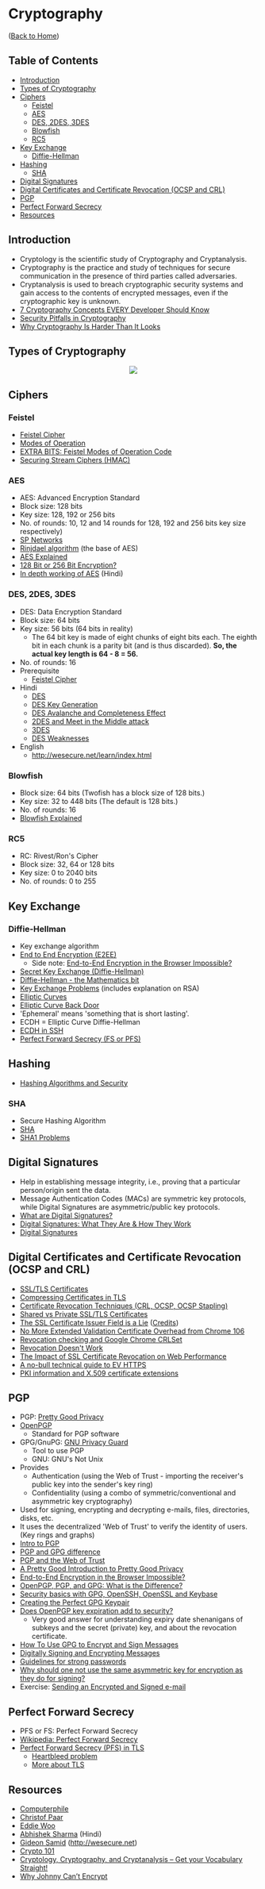 # Cryptography

([Back to Home](README.md))

## Table of Contents

-   [Introduction](#introduction)
-   [Types of Cryptography](#types-of-cryptography)
-   [Ciphers](#ciphers)
    -   [Feistel](#feistel)
    -   [AES](#aes)
    -   [DES, 2DES, 3DES](#des-2des-3des)
    -   [Blowfish](#blowfish)
    -   [RC5](#rc5)
-   [Key Exchange](#key-exchange)
    -   [Diffie-Hellman](#diffie-hellman)
-   [Hashing](#hashing)
    -   [SHA](#sha)
-   [Digital Signatures](#digital-signatures)
-   [Digital Certificates and Certificate Revocation (OCSP and CRL)](#digital-certificates-and-certificate-revocation-ocsp-and-crl)
-   [PGP](#pgp)
-   [Perfect Forward Secrecy](#perfect-forward-secrecy)
-   [Resources](#resources)

## Introduction

-   Cryptology is the scientific study of Cryptography and Cryptanalysis.
-   Cryptography is the practice and study of techniques for secure communication in the presence of third parties called adversaries.
-   Cryptanalysis is used to breach cryptographic security systems and gain access to the contents of encrypted messages, even if the cryptographic key is unknown.
-   [7 Cryptography Concepts EVERY Developer Should Know](https://www.youtube.com/watch?v=NuyzuNBFWxQ)
-   [Security Pitfalls in Cryptography](https://www.schneier.com/essays/archives/1998/01/security_pitfalls_in.html)
-   [Why Cryptography Is Harder Than It Looks](https://www.schneier.com/essays/archives/1997/01/why_cryptography_is.html)

## Types of Cryptography

<p align="center">
  <img src="https://user-images.githubusercontent.com/50140864/103271702-f19c8200-49e0-11eb-9605-4d75c41f1c7c.png" />
</p>

## Ciphers

### Feistel

-   [Feistel Cipher](https://www.youtube.com/watch?v=FGhj3CGxl8I)
-   [Modes of Operation](https://www.youtube.com/watch?v=Rk0NIQfEXBA)
-   [EXTRA BITS: Feistel Modes of Operation Code](https://www.youtube.com/watch?v=0abs6qfuLpg)
-   [Securing Stream Ciphers (HMAC)](https://www.youtube.com/watch?v=wlSG3pEiQdc)

### AES

-   AES: Advanced Encryption Standard
-   Block size: 128 bits
-   Key size: 128, 192 or 256 bits
-   No. of rounds: 10, 12 and 14 rounds for 128, 192 and 256 bits key size respectively)
-   [SP Networks](https://www.youtube.com/watch?v=DLjzI5dX8jc)
-   [Rinjdael algorithm](https://www.youtube.com/watch?v=VYech-c5Dic) (the base of AES)
-   [AES Explained](https://www.youtube.com/watch?v=O4xNJsjtN6E)
-   [128 Bit or 256 Bit Encryption?](https://www.youtube.com/watch?v=pgzWxOtk1zg)
-   [In depth working of AES](https://www.youtube.com/watch?v=YVT4fcW7sI8&list=PL9FuOtXibFjV77w2eyil4Xzp8eooqsPp8&index=26) (Hindi)

### DES, 2DES, 3DES

-   DES: Data Encryption Standard
-   Block size: 64 bits
-   Key size: 56 bits (64 bits in reality)
    -   The 64 bit key is made of eight chunks of eight bits each. The eighth bit in each chunk is a parity bit (and is thus discarded). **So, the actual key length is 64 - 8 = 56.**
-   No. of rounds: 16
-   Prerequisite
    -   [Feistel Cipher](#feistel)
-   Hindi
    -   [DES](https://www.youtube.com/watch?v=eMHcQByhR-g&list=PL9FuOtXibFjV77w2eyil4Xzp8eooqsPp8&index=20)
    -   [DES Key Generation](https://www.youtube.com/watch?v=vj7HJ56mdiw&list=PL9FuOtXibFjV77w2eyil4Xzp8eooqsPp8&index=21)
    -   [DES Avalanche and Completeness Effect](https://www.youtube.com/watch?v=lg1GyrUtOrM&list=PL9FuOtXibFjV77w2eyil4Xzp8eooqsPp8&index=22)
    -   [2DES and Meet in the Middle attack](https://www.youtube.com/watch?v=rGSsEdx0dcU&list=PL9FuOtXibFjV77w2eyil4Xzp8eooqsPp8&index=24)
    -   [3DES](https://www.youtube.com/watch?v=_zldFlu7tCM&list=PL9FuOtXibFjV77w2eyil4Xzp8eooqsPp8&index=25)
    -   [DES Weaknesses](https://www.youtube.com/watch?v=4Uo7kivJ0EQ&list=PL9FuOtXibFjV77w2eyil4Xzp8eooqsPp8&index=23)
-   English
    -   http://wesecure.net/learn/index.html

### Blowfish

-   Block size: 64 bits (Twofish has a block size of 128 bits.)
-   Key size: 32 to 448 bits (The default is 128 bits.)
-   No. of rounds: 16
-   [Blowfish Explained](https://www.youtube.com/watch?v=gz8AV0bPaOU)

### RC5

-   RC: Rivest/Ron's Cipher
-   Block size: 32, 64 or 128 bits
-   Key size: 0 to 2040 bits
-   No. of rounds: 0 to 255

## Key Exchange

### Diffie-Hellman

-   Key exchange algorithm
-   [End to End Encryption (E2EE)](https://www.youtube.com/watch?v=jkV1KEJGKRA)
    -   Side note: [End-to-End Encryption in the Browser Impossible?](https://www.youtube.com/watch?v=DM1tPmxGY7Y)
-   [Secret Key Exchange (Diffie-Hellman)](https://www.youtube.com/watch?v=NmM9HA2MQGI)
-   [Diffie-Hellman - the Mathematics bit](https://www.youtube.com/watch?v=Yjrfm_oRO0w)
-   [Key Exchange Problems](https://www.youtube.com/watch?v=vsXMMT2CqqE) (includes explanation on RSA)
-   [Elliptic Curves](https://www.youtube.com/watch?v=NF1pwjL9-DE)
-   [Elliptic Curve Back Door](https://www.youtube.com/watch?v=nybVFJVXbww)
-   'Ephemeral' means 'something that is short lasting'.
-   ECDH = Elliptic Curve Diffie-Hellman
-   [ECDH in SSH](https://youtu.be/0Sffl7YO0aY?t=361)
-   [Perfect Forward Secrecy (FS or PFS)](#perfect-forward-secrecy)

## Hashing

-   [Hashing Algorithms and Security](https://www.youtube.com/watch?v=b4b8ktEV4Bg)

### SHA

-   Secure Hashing Algorithm
-   [SHA](https://www.youtube.com/watch?v=DMtFhACPnTY)
-   [SHA1 Problems](https://www.youtube.com/watch?v=f8ZP_1K2Y-U)

## Digital Signatures

-   Help in establishing message integrity, i.e., proving that a particular person/origin sent the data.
-   Message Authentication Codes (MACs) are symmetric key protocols, while Digital Signatures are asymmetric/public key protocols.
-   [What are Digital Signatures?](https://www.youtube.com/watch?v=s22eJ1eVLTU)
-   [Digital Signatures: What They Are & How They Work](https://sectigo.com/resource-library/how-digital-signatures-work)
-   [Digital Signatures](https://cryptobook.nakov.com/digital-signatures)

## Digital Certificates and Certificate Revocation (OCSP and CRL)

-   [SSL/TLS Certificates](https://www.youtube.com/watch?v=r1nJT63BFQ0)
-   [Compressing Certificates in TLS](https://www.youtube.com/watch?v=Ael488F_peM)
-   [Certificate Revocation Techniques (CRL, OCSP, OCSP Stapling)](https://www.youtube.com/watch?v=g08Omc1wi0s)
-   [Shared vs Private SSL/TLS Certificates](https://www.ssldragon.com/blog/difference-between-shared-and-private-ssl-certificates)
-   [The SSL Certificate Issuer Field is a Lie](https://www.agwa.name/blog/post/the_certificate_issuer_field_is_a_lie) ([Credits](https://twitter.com/hnasr/status/1615758928398389248))
-   [No More Extended Validation Certificate Overhead from Chrome 106](https://blog.webpagetest.org/posts/eliminating-ev-certificate-performance-overhead)
-   [Revocation checking and Google Chrome CRLSet](https://www.imperialviolet.org/2012/02/05/crlsets.html)
-   [Revocation Doesn't Work](https://www.imperialviolet.org/2011/03/18/revocation.html)
-   [The Impact of SSL Certificate Revocation on Web Performance](https://nooshu.com/blog/2020/01/26/the-impact-of-ssl-certificate-revocation-on-web-performance)
-   [A no-bull technical guide to EV HTTPS](https://expeditedsecurity.com/blog/are-ev-ssl-certificates-worth-it)
-   [PKI information and X.509 certificate extensions](http://www.pkiglobe.org)

## PGP

-   PGP: [Pretty Good Privacy](https://en.wikipedia.org/wiki/Pretty_Good_Privacy)
-   [OpenPGP](https://www.openpgp.org)
    -   Standard for PGP software
-   GPG/GnuPG: [GNU Privacy Guard](https://gnupg.org)
    -   Tool to use PGP
    -   GNU: GNU's Not Unix
-   Provides
    -   Authentication (using the Web of Trust - importing the receiver's public key into the sender's key ring)
    -   Confidentiality (using a combo of symmetric/conventional and asymmetric key cryptography)
-   Used for signing, encrypting and decrypting e-mails, files, directories, disks, etc.
-   It uses the decentralized 'Web of Trust' to verify the identity of users. (Key rings and graphs)
-   [Intro to PGP](https://www.youtube.com/watch?v=WTwQd7ovAqY&list=PL9FuOtXibFjV77w2eyil4Xzp8eooqsPp8&index=63)
-   [PGP and GPG difference](https://askubuntu.com/questions/186805/difference-between-pgp-and-gpg)
-   [PGP and the Web of Trust](https://www.youtube.com/watch?v=H5-lipH1KwQ)
-   [A Pretty Good Introduction to Pretty Good Privacy](https://www.youtube.com/watch?v=Lq-yKJFHJpk)
-   [End-to-End Encryption in the Browser Impossible?](https://www.youtube.com/watch?v=DM1tPmxGY7Y)
-   [OpenPGP, PGP, and GPG: What is the Difference?](https://www.goanywhere.com/blog/openpgp-pgp-gpg-whats-the-difference)
-   [Security basics with GPG, OpenSSH, OpenSSL and Keybase](https://www.integralist.co.uk/posts/security-basics)
-   [Creating the Perfect GPG Keypair](https://alexcabal.com/creating-the-perfect-gpg-keypair)
-   [Does OpenPGP key expiration add to security?](https://security.stackexchange.com/a/79386)
    -   Very good answer for understanding expiry date shenanigans of subkeys and the secret (private) key, and about the revocation certificate.
-   [How To Use GPG to Encrypt and Sign Messages](https://www.digitalocean.com/community/tutorials/how-to-use-gpg-to-encrypt-and-sign-messages)
-   [Digitally Signing and Encrypting Messages](https://support.mozilla.org/en-US/kb/digitally-signing-and-encrypting-messages)
-   [Guidelines for strong passwords](https://en.wikipedia.org/wiki/Password_strength#Guidelines_for_strong_passwords)
-   [Why should one not use the same asymmetric key for encryption as they do for signing?](https://security.stackexchange.com/questions/1806/why-should-one-not-use-the-same-asymmetric-key-for-encryption-as-they-do-for-sig)
-   Exercise: [Sending an Encrypted and Signed e-mail](e-mail.md#sending-an-encrypted-and-signed-e-mail)

## Perfect Forward Secrecy

-   PFS or FS: Perfect Forward Secrecy
-   [Wikipedia: Perfect Forward Secrecy](https://en.wikipedia.org/wiki/Forward_secrecy)
-   [Perfect Forward Secrecy (PFS) in TLS](https://www.youtube.com/watch?v=zSQtyW_ywZc)
    -   [Heartbleed problem](https://www.youtube.com/watch?v=1dOCHwf8zVQ)
    -   [More about TLS](tls.md)

## Resources

-   [Computerphile](https://www.youtube.com/user/Computerphile)
-   [Christof Paar](https://www.youtube.com/channel/UC1usFRN4LCMcfIV7UjHNuQg/videos)
-   [Eddie Woo](https://www.youtube.com/watch?v=6xDGSalpPXk&list=PL5KkMZvBpo5CdoOxa3dqll2n6KsXqerYO)
-   [Abhishek Sharma](https://www.youtube.com/watch?v=9X1rSWLFhLY&list=PL9FuOtXibFjV77w2eyil4Xzp8eooqsPp8) (Hindi)
-   [Gideon Samid](https://www.youtube.com/user/GideonTheTeacher/videos) (http://wesecure.net)
-   [Crypto 101](https://www.crypto101.io)
-   [Cryptology, Cryptography, and Cryptanalysis – Get your Vocabulary Straight!](https://qvault.io/2019/12/16/cryptology-cryptography-and-cryptanalysis-get-your-vocabulary-straight)
-   [Why Johnny Can’t Encrypt](https://people.eecs.berkeley.edu/~tygar/papers/Why_Johnny_Cant_Encrypt/OReilly.pdf)
